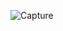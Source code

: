 ![Capture](https://github.com/DevMehedi-CE/Country-app/assets/116740305/e74185b1-f2a3-4d17-abe0-b78645ca852b)
